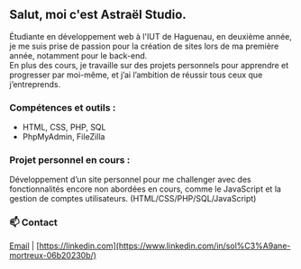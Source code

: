 ## Salut, moi c'est Astraël Studio.

Étudiante en développement web à l'IUT de Haguenau, en deuxième année, je me suis prise de passion pour la création de sites lors de ma première année, notamment pour le back-end.  
En plus des cours, je travaille sur des projets personnels pour apprendre et progresser par moi-même, et j’ai l’ambition de réussir tous ceux que j’entreprends.

### Compétences et outils :
- HTML, CSS, PHP, SQL
- PhpMyAdmin, FileZilla

### Projet personnel en cours :
Développement d’un site personnel pour me challenger avec des fonctionnalités encore non abordées en cours, comme le JavaScript et la gestion de comptes utilisateurs. (HTML/CSS/PHP/SQL/JavaScript)

### 📫 Contact
[Email](mortreuxsoleane@gmail.com) | [https://linkedin.com](https://www.linkedin.com/in/sol%C3%A9ane-mortreux-06b20230b/)
